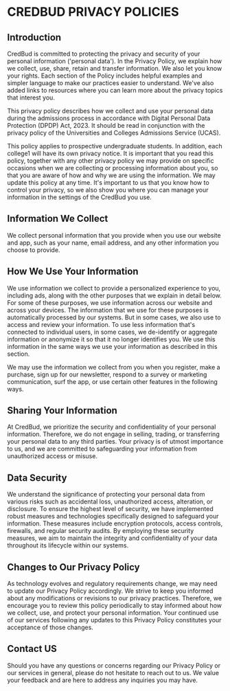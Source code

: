 # CREDBUD PRIVACY POLICIES

## Introduction
CredBud is committed to protecting the privacy and security of your personal information ('personal data'). In the Privacy Policy, we explain how we collect, use, share, retain and transfer information. We also let you know your rights. Each section of the Policy includes helpful examples and simpler language to make our practices easier to understand. We've also added links to resources where you can learn more about the privacy topics that interest you.

This privacy policy describes how we collect and use your personal data during the admissions process in accordance with Digital Personal Data Protection (DPDP) Act, 2023. It should be read in conjunction with the privacy policy of the Universities and Colleges Admissions Service (UCAS).

This policy applies to prospective undergraduate students. In addition, each college1 will have its own privacy notice. It is important that you read this policy, together with any other privacy policy we may provide on specific occasions when we are collecting or processing information about you, so that you are aware of how and why we are using the information. We may update this policy at any time. It's important to us that you know how to control your privacy, so we also show you where you can manage your information in the settings of the CredBud you use.

## Information We Collect
We collect personal information that you provide when you use our website and app, such as your name, email address, and any other information you choose to provide.

## How We Use Your Information
We use information we collect to provide a personalized experience to you, including ads, along with the other purposes that we explain in detail below. For some of these purposes, we use information across our website and across your devices. The information that we use for these purposes is automatically processed by our systems. But in some cases, we also use to access and review your information. To use less information that's connected to individual users, in some cases, we de-identify or aggregate information or anonymize it so that it no longer identifies you. We use this information in the same ways we use your information as described in this section.

We may use the information we collect from you when you register, make a purchase, sign up for our newsletter, respond to a survey or marketing communication, surf the app, or use certain other features in the following ways.

## Sharing Your Information
At CredBud, we prioritize the security and confidentiality of your personal information. Therefore, we do not engage in selling, trading, or transferring your personal data to any third parties. Your privacy is of utmost importance to us, and we are committed to safeguarding your information from unauthorized access or misuse.

## Data Security
We understand the significance of protecting your personal data from various risks such as accidental loss, unauthorized access, alteration, or disclosure. To ensure the highest level of security, we have implemented robust measures and technologies specifically designed to safeguard your information. These measures include encryption protocols, access controls, firewalls, and regular security audits. By employing these security measures, we aim to maintain the integrity and confidentiality of your data throughout its lifecycle within our systems.

## Changes to Our Privacy Policy
As technology evolves and regulatory requirements change, we may need to update our Privacy Policy accordingly. We strive to keep you informed about any modifications or revisions to our privacy practices. Therefore, we encourage you to review this policy periodically to stay informed about how we collect, use, and protect your personal information. Your continued use of our services following any updates to this Privacy Policy constitutes your acceptance of those changes.

## Contact US
Should you have any questions or concerns regarding our Privacy Policy or our services in general, please do not hesitate to reach out to us. We value your feedback and are here to address any inquiries you may have.
